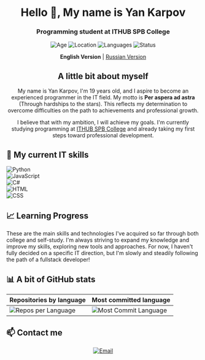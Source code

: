 <h1 align="center">Hello 👋, My name is Yan Karpov</h1>
<h3 align="center">Programming student at ITHUB SPB College</h3>

<p align="center">
  <img src="https://img.shields.io/badge/Age-19-%236A0D91?style=flat-square" alt="Age">
  <img src="https://img.shields.io/badge/Location-Saint%20Petersburg-%236A0D91?style=flat-square" alt="Location">
  <img src="https://img.shields.io/badge/Languages-Russian%2C%20English-%236A0D91?style=flat-square" alt="Languages">
  <img src="https://img.shields.io/badge/Status-Student-%236A0D91?style=flat-square" alt="Status">
</p>

<p align="center">
  <strong>English Version</strong> | <a href="README.md">Russian Version</a>
</p>

<h2 align="center">A little bit about myself</h2>
<p align="center">
  My name is Yan Karpov, I'm 19 years old, and I aspire to become an experienced programmer in the IT field. My motto is <strong>Per aspera ad astra</strong> (Through hardships to the stars). This reflects my determination to overcome difficulties on the path to achievements and professional growth.
</p>
<p align="center">
  I believe that with my ambition, I will achieve my goals. I'm currently studying programming at <a href="https://spb.ithub.ru/">ITHUB SPB College</a> and already taking my first steps toward professional development.
</p>

## 🔧 My current IT skills
![Python](https://img.shields.io/badge/Python-80%25-brightgreen)<br>
![JavaScript](https://img.shields.io/badge/JavaScript-75%25-yellow)<br>
![C#](https://img.shields.io/badge/C%23-45%25-orange)<br>
![HTML](https://img.shields.io/badge/HTML-65%25-blue)<br>
![CSS](https://img.shields.io/badge/CSS-45%25-lightgrey)

## 📈 Learning Progress
These are the main skills and technologies I've acquired so far through both college and self-study. I'm always striving to expand my knowledge and improve my skills, exploring new tools and approaches. For now, I haven't fully decided on a specific IT direction, but I'm slowly and steadily following the path of a fullstack developer!

## 📊 A bit of GitHub stats

| Repositories by language | Most committed language |
|--------------------------|-------------------------|
| ![Repos per Language](http://github-profile-summary-cards.vercel.app/api/cards/repos-per-language?username=Yankarpov&theme=aura) | ![Most Commit Language](http://github-profile-summary-cards.vercel.app/api/cards/most-commit-language?username=Yankarpov&theme=aura) |

## 📫 Contact me
<p align="center">
  <a href="mailto:karpovyaa23@spb.ithub.ru">
    <img src="https://img.shields.io/badge/Email-karpovyaa23@spb.ithub.ru-%234B0082?style=flat-square&logo=gmail&logoColor=white" alt="Email">
  </a>
</p>
